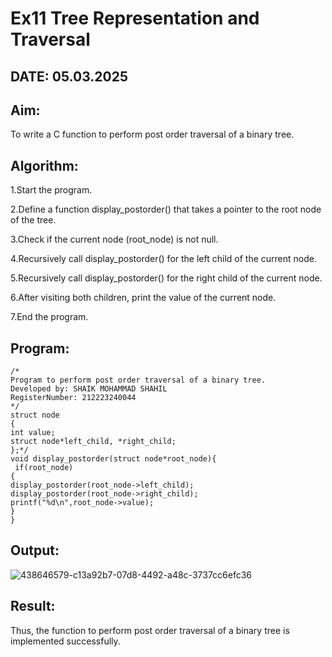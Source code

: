 # Ex11 Tree Representation and Traversal

## DATE: 05.03.2025

## Aim:

To write a C function to perform post order traversal of a binary tree.

## Algorithm:

1.Start the program.

2.Define a function display_postorder() that takes a pointer to the root node of the tree.

3.Check if the current node (root_node) is not null.

4.Recursively call display_postorder() for the left child of the current node.

5.Recursively call display_postorder() for the right child of the current node.

6.After visiting both children, print the value of the current node.

7.End the program.

## Program:
```
/*
Program to perform post order traversal of a binary tree.
Developed by: SHAIK MOHAMMAD SHAHIL
RegisterNumber: 212223240044  
*/
struct node
{
int value;
struct node*left_child, *right_child;
};*/
void display_postorder(struct node*root_node){
 if(root_node)
{
display_postorder(root_node->left_child);
display_postorder(root_node->right_child);
printf("%d\n",root_node->value);
}
}
```

## Output:

![438646579-c13a92b7-07d8-4492-a48c-3737cc6efc36](https://github.com/user-attachments/assets/21bb011c-681a-48e4-a0dd-cf9fc374d8d6)


## Result:

Thus, the function to perform post order traversal of a binary tree is implemented successfully.
